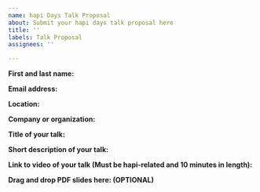 ```yaml
---
name: hapi Days Talk Proposal
about: Submit your hapi days talk proposal here
title: ''
labels: Talk Proposal
assignees: ''

---
```


<!--
  ⚠️ ⚠️ ⚠️ ⚠️ ⚠️ ⚠️
hapi days is a virtual conference discussing all things hapi.  To be considered as a speaker you must fill out the entire talk proposal below, as well as submit a link for your complete video that is hapi-related and 10 minutes in length. If you wish, you may also submit optional PDF slides supporting your talk. Thank you!
  ⚠️ ⚠️ ⚠️ ⚠️ ⚠️ ⚠️
-->

**First and last name:**


**Email address:**


**Location:**


**Company or organization:**


**Title of your talk:**


**Short description of your talk:**


**Link to video of your talk (Must be hapi-related and 10 minutes in length):**


**Drag and drop PDF slides here: (OPTIONAL)**
